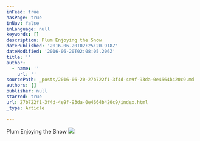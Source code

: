 ```yaml
---
inFeed: true
hasPage: true
inNav: false
inLanguage: null
keywords: []
description: Plum Enjoying the Snow
datePublished: '2016-06-20T02:25:20.918Z'
dateModified: '2016-06-20T02:08:05.206Z'
title: ''
author:
  - name: ''
    url: ''
sourcePath: _posts/2016-06-20-27b722f1-3f4d-4e9f-93da-0e4664b420c9.md
authors: []
publisher: null
starred: true
url: 27b722f1-3f4d-4e9f-93da-0e4664b420c9/index.html
_type: Article

---
```

Plum Enjoying the Snow
![](https://the-grid-user-content.s3-us-west-2.amazonaws.com/c171c8b4-54ac-4f85-b565-1c36c3d330c7.jpg)